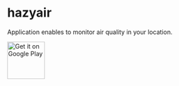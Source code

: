 # hazyair
Application enables to monitor air quality in your location.

<a href='https://play.google.com/store/apps/details?id=io.github.hazyair&pcampaignid=MKT-Other-global-all-co-prtnr-py-PartBadge-Mar2515-1'><img alt='Get it on Google Play' src='https://play.google.com/intl/en_us/badges/images/generic/en_badge_web_generic.png' height="86px"/></a>
